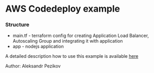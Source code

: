 # AWS Codedeploy example

### Structure
 - main.tf - terraform config for creating Application Load Balancer, Autoscaling Group and integrating it with application
 - app - nodejs application

A detailed description how to use this example is available [here](https://aleksandr-pezikov.blog/posts/aws-terraform-alb-asg)

Author: Aleksandr Pezikov
